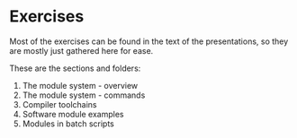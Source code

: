 # Exercises

Most of the exercises can be found in the text of the presentations, so they are mostly just gathered here for ease. 

These are the sections and folders: 
1. The module system - overview
2. The module system - commands 
3. Compiler toolchains
4. Software module examples
5. Modules in batch scripts

